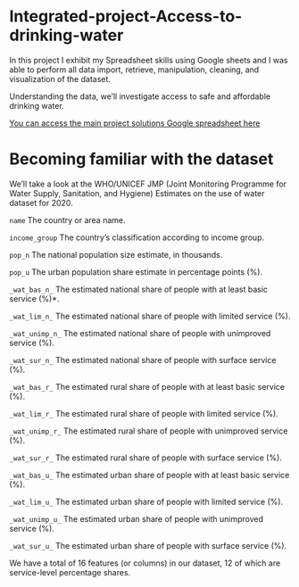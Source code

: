 # Integrated-project-Access-to-drinking-water

In this project I exhibit my Spreadsheet skills using Google sheets and I was able to perform all data import, retrieve, manipulation, cleaning, and visualization of the dataset.

Understanding the data,  we’ll investigate access to safe and affordable drinking water.

[You can access the main project solutions Google spreadsheet here](https://docs.google.com/spreadsheets/d/1VKogBApZeoFOVw0v_qDp6wEy-GAEuo3m0rX0wJ0HdGA/edit?gid=1722416536#gid=1722416536)


# Becoming familiar with the dataset

We’ll take a look at the WHO/UNICEF JMP (Joint Monitoring Programme for Water Supply, Sanitation, and Hygiene) Estimates on the use of water dataset for 2020.



``name``
The country or area name.


`income_group`
The country’s classification according to income group.

`pop_n`
The national population size estimate, in thousands.

`pop_u` 
The urban population share estimate in percentage points (%).

`_wat_bas_n_` 
The estimated national share of people with at least basic service (%)*.

`_wat_lim_n_` 
The estimated national share of people with limited service (%).

`_wat_unimp_n_` 
The estimated national share of people with unimproved service (%).

`_wat_sur_n_` 
The estimated national share of people with surface service (%).
 
`_wat_bas_r_` 
The estimated rural share of people with at least basic service (%).

`_wat_lim_r_` 
The estimated rural share of people with limited service (%).

`_wat_unimp_r_` 
The estimated rural share of people with unimproved service (%).

`_wat_sur_r_` 
The estimated rural share of people with surface service (%).

`_wat_bas_u_` 
The estimated urban share of people with at least basic service (%).

`_wat_lim_u_` 
The estimated urban share of people with limited service (%).

`_wat_unimp_u_` 
The estimated urban share of people with unimproved service (%).

`_wat_sur_u_` 
The estimated urban share of people with surface service (%).

We have a total of 16 features (or columns) in our dataset, 12 of which are service-level percentage shares.


